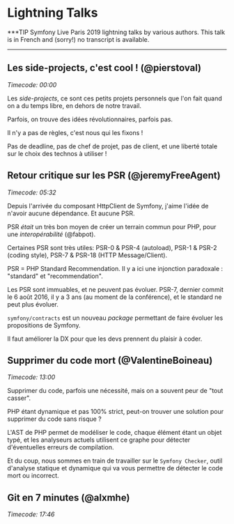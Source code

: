 # Lightning Talks

***TIP
Symfony Live Paris 2019 lightning talks by various authors.
This talk is in French and (sorry!) no transcript is available.
***

## Les side-projects, c'est cool ! (@pierstoval)

_Timecode: 00:00_ 

Les _side-projects_, ce sont ces petits projets personnels que l'on fait quand on a du temps libre, en dehors de notre travail.

Parfois, on trouve des idées révolutionnaires, parfois pas.

Il n'y a pas de règles, c'est nous qui les fixons !

Pas de deadline, pas de chef de projet, pas de client, et une liberté totale sur le choix des technos à utiliser !

## Retour critique sur les PSR (@jeremyFreeAgent)

_Timecode: 05:32_ 

Depuis l'arrivée du composant HttpClient de Symfony, j'aime l'idée de n'avoir aucune dépendance. Et aucune PSR.

PSR _était_ un très bon moyen de créer un terrain commun pour PHP, pour une _interopérabilité_ (@fabpot).

Certaines PSR sont très utiles: PSR-0 & PSR-4 (autoload), PSR-1 & PSR-2 (coding style), PSR-7 & PSR-18 (HTTP Message/Client).

PSR = PHP Standard Recommendation. Il y a ici une injonction paradoxale : "standard" et "recommendation".

Les PSR sont immuables, et ne peuvent pas évoluer. PSR-7, dernier commit le 6 août 2016, il y a 3 ans (au moment de la conférence), et le standard ne peut plus évoluer.

`symfony/contracts` est un nouveau _package_ permettant de faire évoluer les propositions de Symfony.

Il faut améliorer la DX pour que les devs prennent du plaisir à coder.

## Supprimer du code mort (@ValentineBoineau)

_Timecode: 13:00_ 

Supprimer du code, parfois une nécessité, mais on a souvent peur de "tout casser".

PHP étant dynamique et pas 100% strict, peut-on trouver une solution pour supprimer du code sans risque ?

L'AST de PHP permet de modéliser le code, chaque élément étant un objet typé, et les analyseurs actuels utilisent ce graphe pour détecter d'éventuelles erreurs de compilation.

Et du coup, nous sommes en train de travailler sur le `Symfony Checker`, outil d'analyse statique et dynamique qui va vous permettre de détecter le code mort ou incorrect. 

## Git en 7 minutes (@alxmhe)

_Timecode: 17:46_

<!-- Todo -->
